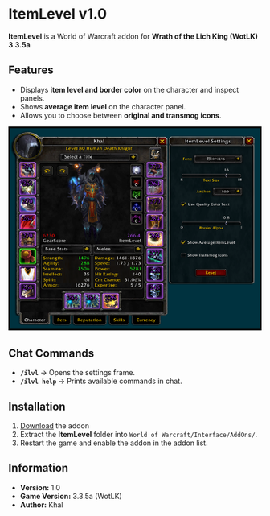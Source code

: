 # ItemLevel v1.0  

**ItemLevel** is a World of Warcraft addon for **Wrath of the Lich King (WotLK) 3.3.5a**  

## Features  
- Displays **item level and border color** on the character and inspect panels.  
- Shows **average item level** on the character panel.  
- Allows you to choose between **original and transmog icons**.  

<p align="center">
  <img src="https://raw.githubusercontent.com/KhalGH/ItemLevel-WotLK/main/assets/ItemLevelUI.PNG" 
       alt="ItemLevel UI Preview">
</p>

## Chat Commands  
- **`/ilvl`** → Opens the settings frame.  
- **`/ilvl help`** → Prints available commands in chat.  

## Installation  
1. [Download](https://github.com/KhalGH/ItemLevel-WotLK/releases/download/v1.0-release/ItemLevel-v1.0.zip) the addon
2. Extract the **ItemLevel** folder into `World of Warcraft/Interface/AddOns/`.  
3. Restart the game and enable the addon in the addon list.  

## Information  
- **Version:** 1.0  
- **Game Version:** 3.3.5a (WotLK)  
- **Author:** Khal  
